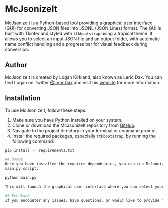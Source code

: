 # McJsonizeIt

McJsonizeIt is a Python-based tool providing a graphical user interface (GUI) for converting JSON files into JSONL (JSON Lines) format. The GUI is built with Tkinter and styled with `ttkbootstrap` using a tropical theme. It allows you to select an input JSON file and an output folder, with automatic name conflict handling and a progress bar for visual feedback during conversion.

## Author
McJsonizeIt is created by Logan Kirkland, also known as Leric Dax. You can find Logan on Twitter [@LericDax](https://twitter.com/LericDax) and visit his [website](http://www.LericDax.com) for more information.

## Installation

To use McJsonizeIt, follow these steps:

1. Make sure you have Python installed on your system.
2. Clone or download the McJsonizeIt repository from [GitHub](https://github.com/your_username/McJsonizeIt).
3. Navigate to the project directory in your terminal or command prompt.
4. Install the required packages, especially `ttkbootstrap`, by running the following command:

```bash
pip install -r requirements.txt

## Usage
Once you have installed the required dependencies, you can run McJsonizeIt by executing the 
main.py script:

python main.py

This will launch the graphical user interface where you can select your input JSON files and output folder, and then convert them to JSONL format with ease.

## Feedback
If you encounter any issues, have questions, or would like to provide feedback, please feel free to open an issue on GitHub. Your feedback is highly appreciated and will help improve McJsonizeIt for everyone.
